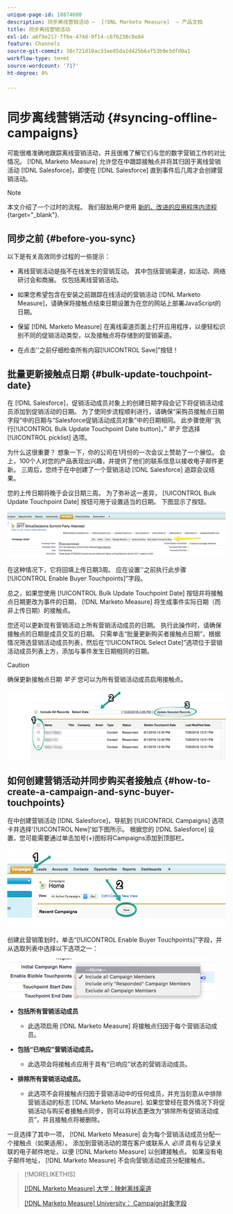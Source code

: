 ```yaml
---
unique-page-id: 18874600
description: 同步离线营销活动 —  [!DNL Marketo Measure]  — 产品文档
title: 同步离线营销活动
exl-id: a6f9e217-ff6e-474d-9f14-c6f6238c9e84
feature: Channels
source-git-commit: 38c721d10ac33ae85da1d425b6af53b9e3dfd0a1
workflow-type: tm+mt
source-wordcount: '717'
ht-degree: 0%

---
```


# 同步离线营销活动 {#syncing-offline-campaigns}

可能很难准确地跟踪离线营销活动，并且很难了解它们与您的数字营销工作的对比情况。 [!DNL Marketo Measure] 允许您在中跟踪接触点并将其归因于离线营销活动 [!DNL Salesforce]，即使在 [!DNL Salesforce] 直到事件后几周才会创建营销活动。

>[!NOTE]
>
>本文介绍了一个过时的流程。 我们鼓励用户使用 [新的、改进的应用程序内流程](/help/channel-tracking-and-setup/offline-channels/custom-campaign-sync.md){target="_blank"}.

## 同步之前 {#before-you-sync}

以下是有关高效同步过程的一些提示：

* 离线营销活动是指不在线发生的营销互动。 其中包括营销渠道，如活动、网络研讨会和商展。 仅包括离线营销活动。
* 如果您希望包含在安装之前跟踪在线活动的营销活动 [!DNL Marketo Measure]，请确保将接触点结束日期设置为在您的网站上部署JavaScript的日期。
* 保留 [!DNL Marketo Measure] 在离线渠道页面上打开应用程序，以便轻松识别不同的促销活动类型，以及接触点将存储到的营销渠道。

* 在点击&#39;&#39;之前仔细检查所有内容[!UICONTROL Save]”按钮！

## 批量更新接触点日期 {#bulk-update-touchpoint-date}

在 [!DNL Salesforce]，促销活动成员对象上的创建日期字段会记下将促销活动成员添加到促销活动的日期。 为了使同步流程顺利进行，请确保“采购员接触点日期字段”中的日期与“Salesforce促销活动成员对象”中的日期相同。 此步骤使用&#39;&#39;执行[!UICONTROL Bulk Update Touchpoint Date button]，” _早于_ 您选择 [!UICONTROL picklist] 选项。

为什么这很重要？ 想象一下，你的公司在1月份的一次会议上赞助了一个展位。 会上，100个人对您的产品表现出兴趣，并提供了他们的联系信息以接收电子邮件更新。 三周后，您终于在中创建了一个营销活动 [!DNL Salesforce] 追踪会议结果。

您的上传日期将晚于会议日期三周。 为了弥补这一差异， [!UICONTROL Bulk Update Touchpoint Date] 按钮可用于设置适当的日期。 下图显示了按钮。

![](assets/1-3.png)

在这种情况下，它将回填上传日期3周。 应在设置&#39;&#39;之前执行此步骤[!UICONTROL Enable Buyer Touchpoints]”字段。

总之，如果您使用 [!UICONTROL Bulk Update Touchpoint Date] 按钮并将接触点日期更改为事件的日期， [!DNL Marketo Measure] 将生成事件实际日期（而非上传日期）的接触点。

您还可以更新现有营销活动上所有营销活动成员的日期。 执行此操作时，请确保接触点的日期是成员交互的日期。 只需单击“批量更新购买者接触点日期”，根据情况筛选营销活动成员列表，然后在“[!UICONTROL Select Date]”选项位于营销活动成员列表上方，添加与事件发生日期相同的日期。

>[!CAUTION]
>
>确保更新接触点日期 _早于_ 您可以为所有营销活动成员启用接触点。

![](assets/2-3.png)

## 如何创建营销活动并同步购买者接触点 {#how-to-create-a-campaign-and-sync-buyer-touchpoints}

在中创建营销活动 [!DNL Salesforce]，导航到 [!UICONTROL Campaigns] 选项卡并选择&#39;[!UICONTROL New]&#39;如下图所示。 根据您的 [!DNL Salesforce] 设置，您可能需要通过单击加号(+)图标将Campaigns添加到顶部栏。

![](assets/3-3.png)

创建此营销策划时，单击“[!UICONTROL Enable Buyer Touchpoints]”字段，并从选取列表中选择以下选项之一：

![](assets/4-3.png)

* **包括所有营销活动成员**
   * 此选项启用 [!DNL Marketo Measure] 将接触点归因于每个营销活动成员。

* **包括“已响应”营销活动成员。**
   * 此选项会将接触点应用于具有“已响应”状态的营销活动成员。

* **排除所有营销活动成员。**
   * 此选项不会将接触点归因于营销活动中的任何成员，并充当刻意从中排除营销活动的标志 [!DNL Marketo Measure]. 如果您曾经在意外情况下将促销活动与购买者接触点同步，则可以将状态更改为“排除所有促销活动成员”，并且接触点将被删除。

一旦选择了其中一项， [!DNL Marketo Measure] 会为每个营销活动成员分配一个接触点（如果适用）。 添加到营销活动的潜在客户或联系人 _必须_ 具有与记录关联的电子邮件地址，以便 [!DNL Marketo Measure] 以创建接触点。 如果没有电子邮件地址， [!DNL Marketo Measure] 不会向营销活动成员分配接触点。

>[!MORELIKETHIS]
>
>[[!DNL Marketo Measure] 大学：映射离线渠道](https://universityonline.marketo.com/courses/bizible-fundamentals-channel-management/#/page/5c630eca34d9f0367662b77f)
>
>[[!DNL Marketo Measure] University： Campaign对象字段](https://universityonline.marketo.com/courses/bizible-fundamentals-channel-management/#/page/5c63007334d9f0367662b758)
